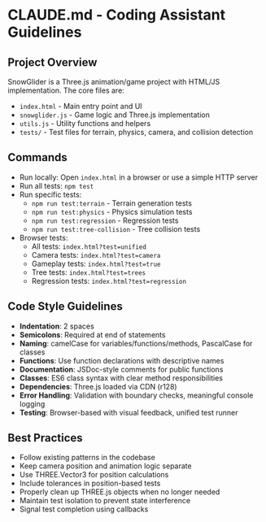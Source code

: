 # CLAUDE.md - Coding Assistant Guidelines

## Project Overview
SnowGlider is a Three.js animation/game project with HTML/JS implementation. The core files are:
- `index.html` - Main entry point and UI
- `snowglider.js` - Game logic and Three.js implementation
- `utils.js` - Utility functions and helpers
- `tests/` - Test files for terrain, physics, camera, and collision detection

## Commands
- Run locally: Open `index.html` in a browser or use a simple HTTP server
- Run all tests: `npm test`
- Run specific tests: 
  - `npm run test:terrain` - Terrain generation tests
  - `npm run test:physics` - Physics simulation tests
  - `npm run test:regression` - Regression tests
  - `npm run test:tree-collision` - Tree collision tests
- Browser tests: 
  - All tests: `index.html?test=unified`
  - Camera tests: `index.html?test=camera`
  - Gameplay tests: `index.html?test=true`
  - Tree tests: `index.html?test=trees`
  - Regression tests: `index.html?test=regression`

## Code Style Guidelines
- **Indentation**: 2 spaces
- **Semicolons**: Required at end of statements
- **Naming**: camelCase for variables/functions/methods, PascalCase for classes
- **Functions**: Use function declarations with descriptive names
- **Documentation**: JSDoc-style comments for public functions
- **Classes**: ES6 class syntax with clear method responsibilities
- **Dependencies**: Three.js loaded via CDN (r128)
- **Error Handling**: Validation with boundary checks, meaningful console logging
- **Testing**: Browser-based with visual feedback, unified test runner

## Best Practices
- Follow existing patterns in the codebase
- Keep camera position and animation logic separate
- Use THREE.Vector3 for position calculations
- Include tolerances in position-based tests
- Properly clean up THREE.js objects when no longer needed
- Maintain test isolation to prevent state interference
- Signal test completion using callbacks